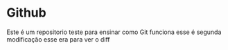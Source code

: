 # Github

Este é um repositorio teste para ensinar como Git funciona
esse é segunda modificação
esse era para ver o diff
